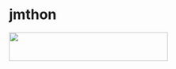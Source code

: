 # jmthon

<p align="left"><a href="https://heroku.com/deploy?template=https://github.com/Fahar1241j/roz"> <img src="https://img.shields.io/badge/Deploy%20To%20Heroku-purple?style=for-the-badge&logo=heroku" width="320" height="58.45"/></a></p>
